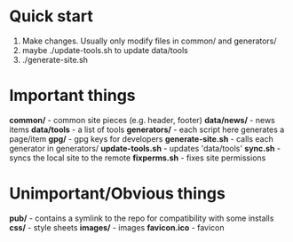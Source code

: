 Quick start
===========
1. Make changes. Usually only modify files in common/ and generators/
2. maybe ./update-tools.sh to update data/tools
3. ./generate-site.sh

Important things
================
**common/**          - common site pieces (e.g. header, footer)
**data/news/**       - news items
**data/tools**       - a list of tools
**generators/**      - each script here generates a page/item
**gpg/**             - gpg keys for developers
**generate-site.sh** - calls each generator in generators/
**update-tools.sh**  - updates 'data/tools'
**sync.sh**          - syncs the local site to the remote
**fixperms.sh**      - fixes site permissions

Unimportant/Obvious things
==========================
**pub/**             - contains a symlink to the repo for compatibility with some
											 installs
**css/**             - style sheets
**images/**          - images
**favicon.ico**      - favicon
